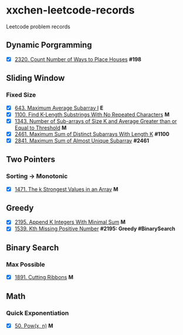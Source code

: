 # xxchen-leetcode-records
Leetcode problem records

## Dynamic Porgramming
 - [x] [2320. Count Number of Ways to Place Houses](https://leetcode.cn/problems/count-number-of-ways-to-place-houses/description/) **#198**

## Sliding Window
### Fixed Size
- [x] [643. Maximum Average Subarray I](https://leetcode.cn/problems/maximum-average-subarray-i/description/) **E**
- [x] [1100. Find K-Length Substrings With No Repeated Characters]() **M**
- [x] [1343. Number of Sub-arrays of Size K and Average Greater than or Equal to Threshold](https://leetcode.cn/problems/number-of-sub-arrays-of-size-k-and-average-greater-than-or-equal-to-threshold/description/) **M**
- [x] [2461. Maximum Sum of Distinct Subarrays With Length K](https://leetcode.cn/problems/maximum-sum-of-distinct-subarrays-with-length-k/description/) **#1100**
- [x] [2841. Maximum Sum of Almost Unique Subarray](https://leetcode.cn/problems/maximum-sum-of-almost-unique-subarray/description/) **#2461**
## Two Pointers
### Sorting -> Monotonic
- [x] [1471. The k Strongest Values in an Array](https://leetcode.cn/problems/the-k-strongest-values-in-an-array/description/) **M**
## Greedy
- [x] [2195. Append K Integers With Minimal Sum](https://leetcode.cn/problems/append-k-integers-with-minimal-sum/description/)  **M**
- [x] [1539. Kth Missing Positive Number](https://leetcode.cn/problems/kth-missing-positive-number/description/) **#2195: Greedy #BinarySearch**
## Binary Search
### Max Possible
- [x] [1891. Cutting Ribbons](https://leetcode.cn/problems/cutting-ribbons/description/) **M**

## Math
### Quick Exponentiation
- [x] [50. Pow(x, n)](https://leetcode.cn/problems/powx-n/description/)  **M**
